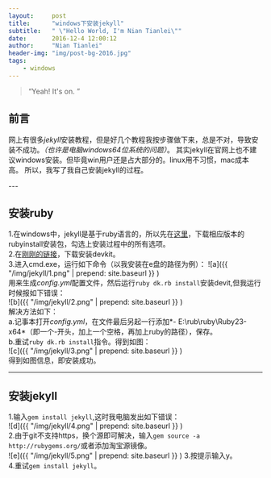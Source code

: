 ```yaml
---
layout:     post
title:      "windows下安装jekyll"
subtitle:   " \"Hello World, I'm Nian Tianlei\""
date:       2016-12-4 12:00:12
author:     "Nian Tianlei"
header-img: "img/post-bg-2016.jpg"
tags:
    - windows
---
```


> “Yeah! It's on. ”

## 前言

网上有很多*jekyll*安装教程，但是好几个教程我按步骤做下来，总是不对，导致安装不成功。*（也许是电脑windows64位系统的问题）*。
 其实jekyll在官网上也不建议windows安装。但毕竟win用户还是占大部分的。linux用不习惯，mac成本高。
 所以，我写了我自己安装jekyll的过程。


<p id = "build"></p>
---

## 安装ruby
1.在windows中，jekyll是基于ruby语言的，所以先在[这里](http://rubyinstaller.org/downloads/)，下载相应版本的rubyinstall安装包，勾选上安装过程中的所有选项。     
2.在[刚刚的链接](http://rubyinstaller.org/downloads/)，下载安装devkit。     
3.进入cmd.exe，运行如下命令（以我安装在e盘的路径为例）：
  ![a]({{ "/img/jekyll/1.png" | prepend: site.baseurl }} )     
  用来生成*config.yml*配置文件，然后运行`ruby dk.rb install`安装devit,但我运行时候报如下错误：   
  ![b]({{ "/img/jekyll/2.png" | prepend: site.baseurl }} )    
  解决方法如下：   
  a.记事本打开*config.yml*，在文件最后另起一行添加*- E:\rub\ruby\Ruby23-x64*（即一个-开头，加上一个空格，再加上ruby的路径），保存。  
  b.重试`ruby dk.rb install`指令。得到如图：     
  ![c]({{ "/img/jekyll/3.png" | prepend: site.baseurl }} )           
  得到如图信息，即安装成功。  


---
## 安装jekyll
1.输入`gem install jekyll`,这时我电脑发出如下错误：    
  ![d]({{ "/img/jekyll/4.png" | prepend: site.baseurl }} )      
2.由于git不支持https，换个源即可解决，输入`gem source -a http://rubygems.org/`或者添加淘宝源镜像。      
  ![e]({{ "/img/jekyll/5.png" | prepend: site.baseurl }} ) 
3.按提示输入y。  
4.重试`gem install jekyll`。


